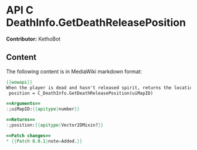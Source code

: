 # API C DeathInfo.GetDeathReleasePosition

**Contributor:** KethoBot

## Content

The following content is in MediaWiki markdown format:

```mediawiki
{{wowapi}}
When the player is dead and hasn't released spirit, returns the location of the graveyard they will release to.
 position = C_DeathInfo.GetDeathReleasePosition(uiMapID)

==Arguments==
:;uiMapID:{{apitype|number}}

==Returns==
:;position:{{apitype|Vector2DMixin?}}

==Patch changes==
* {{Patch 8.0.1|note=Added.}}
```